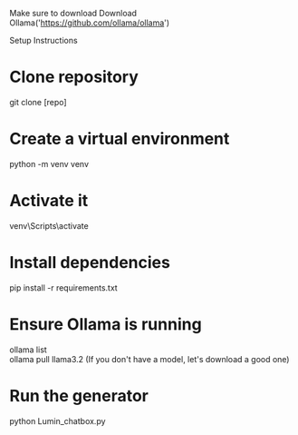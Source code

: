 
Make sure to download Download Ollama('https://github.com/ollama/ollama')

Setup Instructions
# Clone repository
git clone [repo]

# Create a virtual environment
python -m venv venv

# Activate it
venv\Scripts\activate

# Install dependencies
pip install -r requirements.txt

# Ensure Ollama is running
ollama list  
ollama pull llama3.2 (If you don't have a model, let's download a good one)

# Run the generator
python Lumin_chatbox.py
